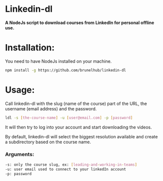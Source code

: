 # Linkedin-dl
**A NodeJs script to download courses from LinkedIn for personal offline use.**

# Installation:

You need to have NodeJs installed on your machine.

```sh
npm install -g https://github.com/brunelhub/linkedin-dl
```

# Usage:

Call linkedin-dl with the slug (name of the course) part of the URL, the username (email address) and the password.

```sh
ldl -s [the-course-name] -u [user@email.com] -p [password]
```

It will then try to log into your account and start downloading the videos.

By default, linkedin-dl will select the biggest resolution available and create a subdirectory based on the course name.


### Arguments:

```sh
-s: only the course slug, ex: [leading-and-working-in-teams]
-u: user email used to connect to your linkedIn account
-p: password
```

